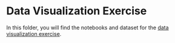 # Data Visualization Exercise

In this folder, you will find the notebooks and dataset for the [data visualization exercise](dataviz_exercise.ipynb).